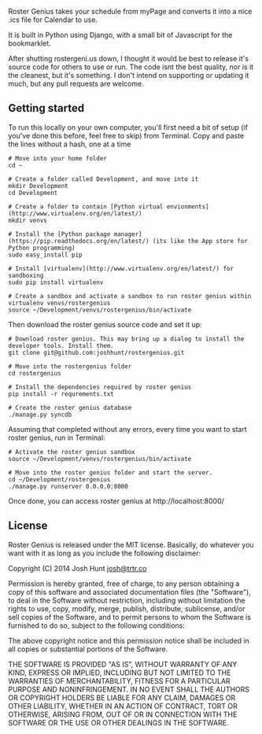 Roster Genius takes your schedule from myPage and converts it into a nice .ics file for Calendar to use.

It is built in Python using Django, with a small bit of Javascript for the bookmarklet.

After shutting rostergeni.us down, I thought it would be best to release it's source code for others to use or run. The code isnt the best quality, nor is it the cleanest, but it's something. I don't intend on supporting or updating it much, but any pull requests are welcome.

## Getting started

To run this locally on your own computer, you'll first need a bit of setup (if you've done this before, feel free to skip) from Terminal. Copy and paste the lines without a hash, one at a time

```
# Move into your home folder
cd ~

# Create a folder called Development, and move into it
mkdir Development
cd Development

# Create a folder to contain [Python virtual envionments](http://www.virtualenv.org/en/latest/)
mkdir venvs

# Install the [Python package manager](https://pip.readthedocs.org/en/latest/) (its like the App store for Python programming)
sudo easy_install pip

# Install [virtualenv](http://www.virtualenv.org/en/latest/) for sandboxing
sudo pip install virtualenv

# Create a sandbox and activate a sandbox to run roster genius within
virtualenv venvs/rostergenius
source ~/Development/venvs/rostergenius/bin/activate
```

Then download the roster genius source code and set it up:

```
# Download roster genius. This may bring up a dialog to install the developer tools. Install them.
git clone git@github.com:joshhunt/rostergenius.git

# Move into the rostergenius folder
cd rostergenius

# Install the dependencies required by roster genius
pip install -r requrements.txt

# Create the roster genius database
./manage.py syncdb
```

Assuming that completed without any errors, every time you want to start roster genius, run in Terminal:

```
# Activate the roster genius sandbox
source ~/Development/venvs/rostergenius/bin/activate

# Move into the roster genius folder and start the server.
cd ~/Development/rostergenius
./manage.py runserver 0.0.0.0:8000
```


Once done, you can access roster genius at http://localhost:8000/

## License
Roster Genius is released under the MIT license. Basically, do whatever you want with it as long as you include the following disclaimer:

Copyright (C) 2014 Josh Hunt josh@trtr.co


Permission is hereby granted, free of charge, to any person obtaining a copy of this software and associated documentation files (the "Software"), to deal in the Software without restriction, including without limitation the rights to use, copy, modify, merge, publish, distribute, sublicense, and/or sell copies of the Software, and to permit persons to whom the Software is furnished to do so, subject to the following conditions:

The above copyright notice and this permission notice shall be included in all copies or substantial portions of the Software.

THE SOFTWARE IS PROVIDED "AS IS", WITHOUT WARRANTY OF ANY KIND, EXPRESS OR IMPLIED, INCLUDING BUT NOT LIMITED TO THE WARRANTIES OF MERCHANTABILITY, FITNESS FOR A PARTICULAR PURPOSE AND NONINFRINGEMENT. IN NO EVENT SHALL THE AUTHORS OR COPYRIGHT HOLDERS BE LIABLE FOR ANY CLAIM, DAMAGES OR OTHER LIABILITY, WHETHER IN AN ACTION OF CONTRACT, TORT OR OTHERWISE, ARISING FROM, OUT OF OR IN CONNECTION WITH THE SOFTWARE OR THE USE OR OTHER DEALINGS IN THE SOFTWARE.
